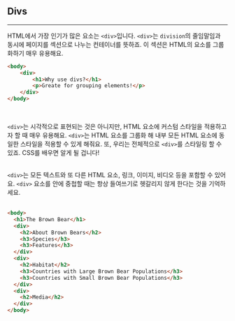 ## Divs
---
HTML에서 가장 인기가 많은 요소는 `<div>`입니다. `<div>`는 `division`의 줄임말임과 동시에 페이지를 섹션으로 나누는 컨테이너를 뜻하죠. 이 섹션은 HTML의 요소를 그룹화하기 매우 유용해요.

```html
<body>
    <div>
        <h1>Why use divs?</h1>
        <p>Greate for grouping elements!</p>
    </div>
</body>
```
<br>

`<div>`는 시각적으로 표현되는 것은 아니지만, HTML 요소에 커스텀 스타일을 적용하고자 할 때 매우 유용해요. `<div>`는 HTML 요소를 그룹화 해 내부 모든 HTML 요소에 동일한 스타일을 적용할 수 있게 해줘요. 또, 우리는 전체적으로 `<div>`를 스타일링 할 수 있죠. CSS를 배우면 알게 될 겁니다!
<br>
<br>

`<div>`는 모든 텍스트와 또 다른 HTML 요소, 링크, 이미지, 비디오 등을 포함할 수 있어요. `<div>` 요소를 안에 중첩할 때는 항상 들여쓰기로 헷갈리지 않게 한다는 것을 기억하세요.
<br>
<br>

```html
<body>
  <h1>The Brown Bear</h1>
  <div>
    <h2>About Brown Bears</h2>
    <h3>Species</h3>
    <h3>Features</h3>
  </div>
  <div>
    <h2>Habitat</h2>
    <h3>Countries with Large Brown Bear Populations</h3>
    <h3>Countries with Small Brown Bear Populations</h3>
  </div>
  <div>
    <h2>Media</h2>
  </div>
</body>
```